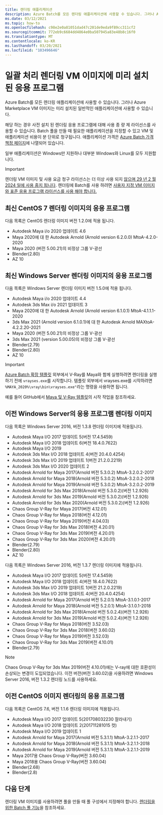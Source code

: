 ```yaml
---
title: 렌더링 애플리케이션
description: Azure Batch를 모든 렌더링 애플리케이션에 사용할 수 있습니다. 그러나 Azure Marketplace VM 이미지는 미리 설치된 일반적인 애플리케이션에 사용할 수 있습니다.
ms.date: 03/12/2021
ms.topic: how-to
ms.openlocfilehash: c98e2e0a81051dad47c201de9eda9f89cc311cf2
ms.sourcegitcommit: 772eb9c6684dd4864e0ba507945a83e48b8c16f0
ms.translationtype: MT
ms.contentlocale: ko-KR
ms.lasthandoff: 03/20/2021
ms.locfileid: "103496646"
---
```

# <a name="pre-installed-applications-on-batch-rendering-vm-images"></a>일괄 처리 렌더링 VM 이미지에 미리 설치 된 응용 프로그램

Azure Batch를 모든 렌더링 애플리케이션에 사용할 수 있습니다. 그러나 Azure Marketplace VM 이미지는 미리 설치된 일반적인 애플리케이션에 사용할 수 있습니다.

해당 하는 경우 사전 설치 된 렌더링 응용 프로그램에 대해 사용 종 량 제 라이선스를 사용할 수 있습니다. Batch 풀을 만들 때 필요한 애플리케이션을 지정할 수 있고 VM 및 애플리케이션 비용이 분 단위로 청구됩니다. 애플리케이션 가격은 [Azure Batch 가격 책정 페이지](https://azure.microsoft.com/pricing/details/batch/#graphic-rendering)에 나열되어 있습니다.

일부 애플리케이션은 Windows만 지원하나 대부분 Windows와 Linux를 모두 지원합니다.

> [!IMPORTANT]
> 렌더링 VM 이미지 및 사용 요금 청구 라이선스는 더 이상 사용 되지 [않으며 29 년 2 월 2024 일에 사용 중지 됩니다](https://azure.microsoft.com/updates/azure-batch-rendering-vm-images-licensing-will-be-retired-on-29-february-2024/). 렌더링에 Batch를 사용 하려면 [사용자 지정 VM 이미지와 표준 응용 프로그램 라이선스를 사용 해야 합니다.](batch-rendering-functionality.md#batch-pools-using-custom-vm-images-and-standard-application-licensing)

## <a name="applications-on-latest-centos-7-rendering-image"></a>최신 CentOS 7 렌더링 이미지의 응용 프로그램

다음 목록은 CentOS 렌더링 이미지 버전 1.2.0에 적용 됩니다.

* Autodesk Maya i/o 2020 업데이트 4.6
* Maya 2020에 대 한 Autodesk Arnold (Arnold version 6.2.0.0) MtoA-4.2.0-2020
* Maya 2020 (버전 5.00.21)의 비정상 그룹 V-광선
* Blender(2.80)
* AZ 10

## <a name="applications-on-latest-windows-server-rendering-image"></a>최신 Windows Server 렌더링 이미지의 응용 프로그램

다음 목록은 Windows Server 렌더링 이미지 버전 1.5.0에 적용 됩니다.

* Autodesk Maya i/o 2020 업데이트 4.4
* Autodesk 3ds Max i/o 2021 업데이트 3
* Maya 2020에 대 한 Autodesk Arnold (Arnold version 6.1.0.1) MtoA-4.1.1.1-2020
* 3ds Max 2021 (Arnold version 6.1.0.1)에 대 한 Autodesk Arnold MAXtoA-4.2.2.20-2021
* Maya 2020 (버전 5.00.21)의 비정상 그룹 V-광선
* 3ds Max 2021 (version 5.00.05)의 비정상 그룹 V-광선
* Blender(2.79)
* Blender(2.80)
* AZ 10

> [!IMPORTANT]
> [Azure Batch 확장 템플릿](https://github.com/Azure/batch-extension-templates) 외부에서 V-Ray를 Maya와 함께 실행하려면 렌더링을 실행하기 전에 `vrayses.exe`를 시작합니다. 템플릿 외부에서 vrayses.exe를 시작하려면 `%MAYA_2020%\vray\bin\vrayses.exe"`라는 명령을 사용하면 됩니다.
>
> 예를 들어 GitHub에서 [Maya 및 V-Ray 템플릿](https://github.com/Azure/batch-extension-templates/blob/master/templates/maya/render-vray-windows/pool.template.json)의 시작 작업을 참조하세요.

## <a name="applications-on-previous-windows-server-rendering-images"></a>이전 Windows Server의 응용 프로그램 렌더링 이미지

다음 목록은 Windows Server 2016, 버전 1.3.8 렌더링 이미지에 적용됩니다.

* Autodesk Maya I/O 2017 업데이트 5(버전 17.4.5459)
* Autodesk Maya I/O 2018 업데이트 6(버전 18.4.0.7622)
* Autodesk Maya I/O 2019
* Autodesk 3ds Max I/O 2018 업데이트 4(버전 20.4.0.4254)
* Autodesk 3ds Max I/O 2019 업데이트 1(버전 21.2.0.2219)
* Autodesk 3ds Max I/O 2020 업데이트 2
* Autodesk Arnold for Maya 2017(Arnold 버전 5.3.0.2) MtoA-3.2.0.2-2017
* Autodesk Arnold for Maya 2018(Arnold 버전 5.3.0.2) MtoA-3.2.0.2-2018
* Autodesk Arnold for Maya 2019(Arnold 버전 5.3.0.2) MtoA-3.2.0.2-2019
* Autodesk Arnold for 3ds Max 2018(Arnold 버전 5.3.0.2)(버전 1.2.926)
* Autodesk Arnold for 3ds Max 2019(Arnold 버전 5.3.0.2)(버전 1.2.926)
* Autodesk Arnold for 3ds Max 2020(Arnold 버전 5.3.0.2)(버전 1.2.926)
* Chaos Group V-Ray for Maya 2017(버전 4.12.01)
* Chaos Group V-Ray for Maya 2018(버전 4.12.01)
* Chaos Group V-Ray for Maya 2019(버전 4.04.03)
* Chaos Group V-Ray for 3ds Max 2018(버전 4.20.01)
* Chaos Group V-Ray for 3ds Max 2019(버전 4.20.01)
* Chaos Group V-Ray for 3ds Max 2020(버전 4.20.01)
* Blender(2.79)
* Blender(2.80)
* AZ 10

다음 목록은 Windows Server 2016, 버전 1.3.7 렌더링 이미지에 적용됩니다.

* Autodesk Maya I/O 2017 업데이트 5(버전 17.4.5459)
* Autodesk Maya I/O 2018 업데이트 4(버전 18.4.0.7622)
* Autodesk 3ds Max I/O 2019 업데이트 1(버전 21.2.0.2219)
* Autodesk 3ds Max I/O 2018 업데이트 4(버전 20.4.0.4254)
* Autodesk Arnold for Maya 2017(Arnold 버전 5.2.0.1) MtoA-3.1.0.1-2017
* Autodesk Arnold for Maya 2018(Arnold 버전 5.2.0.1) MtoA-3.1.0.1-2018
* Autodesk Arnold for 3ds Max 2018(Arnold 버전 5.0.2.4)(버전 1.2.926)
* Autodesk Arnold for 3ds Max 2019(Arnold 버전 5.0.2.4)(버전 1.2.926)
* Chaos Group V-Ray for Maya 2018(버전 3.52.03)
* Chaos Group V-Ray for 3ds Max 2018(버전 3.60.02)
* Chaos Group V-Ray for Maya 2019(버전 3.52.03)
* Chaos Group V-Ray for 3ds Max 2019(버전 4.10.01)
* Blender(2.79)

> [!NOTE]
> Chaos Group V-Ray for 3ds Max 2019(버전 4.10.01)에는 V-ray에 대한 호환성이 손상되는 변경이 도입되었습니다. 이전 버전(버전 3.60.02)을 사용하려면 Windows Server 2016, 버전 1.3.2 렌더링 노드를 사용하세요.

## <a name="applications-on-previous-centos-rendering-images"></a>이전 CentOS 이미지 렌더링의 응용 프로그램

다음 목록은 CentOS 7.6, 버전 1.1.6 렌더링 이미지에 적용됩니다.

* Autodesk Maya I/O 2017 업데이트 5(201708032230 잘라내기)
* Autodesk Maya I/O 2018 업데이트 2(201711281015 컷)
* Autodesk Maya I/O 2019 업데이트 1
* Autodesk Arnold for Maya 2017(Arnold 버전 5.3.1.1) MtoA-3.2.1.1-2017
* Autodesk Arnold for Maya 2018(Arnold 버전 5.3.1.1) MtoA-3.2.1.1-2018
* Autodesk Arnold for Maya 2019(Arnold 버전 5.3.1.1) MtoA-3.2.1.1-2019
* Maya 2017용 Chaos Group V-Ray(버전 3.60.04)
* Maya 2018용 Chaos Group V-Ray(버전 3.60.04)
* Blender(2.68)
* Blender(2.8)

## <a name="next-steps"></a>다음 단계

렌더링 VM 이미지를 사용하려면 풀을 만들 때 풀 구성에서 지정해야 합니다. [렌더링을 위한 Batch 풀 기능](./batch-rendering-functionality.md)을 참조하세요.
